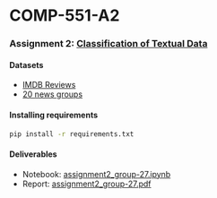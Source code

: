 # COMP-551-A2
### Assignment 2: [Classification of Textual Data](COMP_551_Winter_2024_Assignment_2.pdf)</b>

#### Datasets
* [IMDB Reviews](http://ai.stanford.edu/~amaas/data/sentiment/) 
* [20 news groups](https://scikit-learn.org/stable/modules/generated/sklearn.datasets.fetch_20newsgroups.html)

#### Installing requirements
```bash
pip install -r requirements.txt
```
#### Deliverables
- Notebook: [assignment2_group-27.ipynb](assignment2_group-27.ipynb)
- Report: [assignment2_group-27.pdf](assignment2_group_27.pdf)

